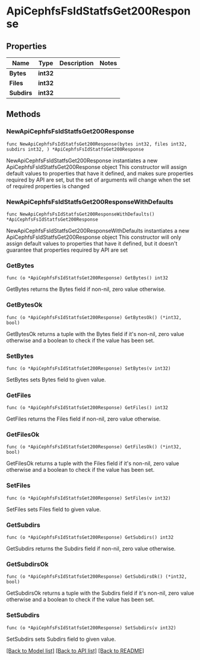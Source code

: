 # ApiCephfsFsIdStatfsGet200Response

## Properties

Name | Type | Description | Notes
------------ | ------------- | ------------- | -------------
**Bytes** | **int32** |  | 
**Files** | **int32** |  | 
**Subdirs** | **int32** |  | 

## Methods

### NewApiCephfsFsIdStatfsGet200Response

`func NewApiCephfsFsIdStatfsGet200Response(bytes int32, files int32, subdirs int32, ) *ApiCephfsFsIdStatfsGet200Response`

NewApiCephfsFsIdStatfsGet200Response instantiates a new ApiCephfsFsIdStatfsGet200Response object
This constructor will assign default values to properties that have it defined,
and makes sure properties required by API are set, but the set of arguments
will change when the set of required properties is changed

### NewApiCephfsFsIdStatfsGet200ResponseWithDefaults

`func NewApiCephfsFsIdStatfsGet200ResponseWithDefaults() *ApiCephfsFsIdStatfsGet200Response`

NewApiCephfsFsIdStatfsGet200ResponseWithDefaults instantiates a new ApiCephfsFsIdStatfsGet200Response object
This constructor will only assign default values to properties that have it defined,
but it doesn't guarantee that properties required by API are set

### GetBytes

`func (o *ApiCephfsFsIdStatfsGet200Response) GetBytes() int32`

GetBytes returns the Bytes field if non-nil, zero value otherwise.

### GetBytesOk

`func (o *ApiCephfsFsIdStatfsGet200Response) GetBytesOk() (*int32, bool)`

GetBytesOk returns a tuple with the Bytes field if it's non-nil, zero value otherwise
and a boolean to check if the value has been set.

### SetBytes

`func (o *ApiCephfsFsIdStatfsGet200Response) SetBytes(v int32)`

SetBytes sets Bytes field to given value.


### GetFiles

`func (o *ApiCephfsFsIdStatfsGet200Response) GetFiles() int32`

GetFiles returns the Files field if non-nil, zero value otherwise.

### GetFilesOk

`func (o *ApiCephfsFsIdStatfsGet200Response) GetFilesOk() (*int32, bool)`

GetFilesOk returns a tuple with the Files field if it's non-nil, zero value otherwise
and a boolean to check if the value has been set.

### SetFiles

`func (o *ApiCephfsFsIdStatfsGet200Response) SetFiles(v int32)`

SetFiles sets Files field to given value.


### GetSubdirs

`func (o *ApiCephfsFsIdStatfsGet200Response) GetSubdirs() int32`

GetSubdirs returns the Subdirs field if non-nil, zero value otherwise.

### GetSubdirsOk

`func (o *ApiCephfsFsIdStatfsGet200Response) GetSubdirsOk() (*int32, bool)`

GetSubdirsOk returns a tuple with the Subdirs field if it's non-nil, zero value otherwise
and a boolean to check if the value has been set.

### SetSubdirs

`func (o *ApiCephfsFsIdStatfsGet200Response) SetSubdirs(v int32)`

SetSubdirs sets Subdirs field to given value.



[[Back to Model list]](../README.md#documentation-for-models) [[Back to API list]](../README.md#documentation-for-api-endpoints) [[Back to README]](../README.md)


